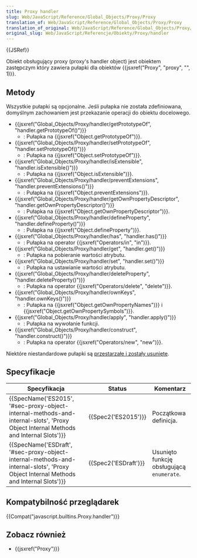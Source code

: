 ```yaml
---
title: Proxy handler
slug: Web/JavaScript/Reference/Global_Objects/Proxy/Proxy
translation_of: Web/JavaScript/Reference/Global_Objects/Proxy/Proxy
translation_of_original: Web/JavaScript/Reference/Global_Objects/Proxy/handler
original_slug: Web/JavaScript/Referencje/Obiekty/Proxy/handler
---
```

{{JSRef}}

Obiekt obsługujący proxy (proxy's handler object) jest obiektem zastępczym który zawiera pułapki dla obiektów {{jsxref("Proxy", "proxy", "", 1)}}.

## Metody

Wszystkie pułapki są opcjonalne. Jeśli pułapka nie została zdefiniowana, domyślnym zachowaniem jest przekazanie operacji do obiektu docelowego.

- {{jsxref("Global_Objects/Proxy/handler/getPrototypeOf", "handler.getPrototypeOf()")}}
  - : Pułapka na {{jsxref("Object.getPrototypeOf")}}.
- {{jsxref("Global_Objects/Proxy/handler/setPrototypeOf", "handler.setPrototypeOf()")}}
  - : Pułapka na {{jsxref("Object.setPrototypeOf")}}.
- {{jsxref("Global_Objects/Proxy/handler/isExtensible", "handler.isExtensible()")}}
  - : Pułapka na {{jsxref("Object.isExtensible")}}.
- {{jsxref("Global_Objects/Proxy/handler/preventExtensions", "handler.preventExtensions()")}}
  - : Pułapka na {{jsxref("Object.preventExtensions")}}.
- {{jsxref("Global_Objects/Proxy/handler/getOwnPropertyDescriptor", "handler.getOwnPropertyDescriptor()")}}
  - : Pułapka na {{jsxref("Object.getOwnPropertyDescriptor")}}.
- {{jsxref("Global_Objects/Proxy/handler/defineProperty", "handler.defineProperty()")}}
  - : Pułapka na {{jsxref("Object.defineProperty")}}.
- {{jsxref("Global_Objects/Proxy/handler/has", "handler.has()")}}
  - : Pułapka na operator {{jsxref("Operators/in", "in")}}.
- {{jsxref("Global_Objects/Proxy/handler/get", "handler.get()")}}
  - : Pułapka na pobieranie wartości atrybutu.
- {{jsxref("Global_Objects/Proxy/handler/set", "handler.set()")}}
  - : Pułapka na ustawianie wartości atrybutu.
- {{jsxref("Global_Objects/Proxy/handler/deleteProperty", "handler.deleteProperty()")}}
  - : Pułapka na operator {{jsxref("Operators/delete", "delete")}}.
- {{jsxref("Global_Objects/Proxy/handler/ownKeys", "handler.ownKeys()")}}
  - : Pułapka na {{jsxref("Object.getOwnPropertyNames")}} i {{jsxref("Object.getOwnPropertySymbols")}}.
- {{jsxref("Global_Objects/Proxy/handler/apply", "handler.apply()")}}
  - : Pułapka na wywołanie funkcji.
- {{jsxref("Global_Objects/Proxy/handler/construct", "handler.construct()")}}
  - : Pułapka na operator {{jsxref("Operators/new", "new")}}.

Niektóre niestandardowe pułapki są [przestarzałe i zostały usunięte](/pl/docs/Web/JavaScript/Reference/Deprecated_and_obsolete_features#Proxy).

## Specyfikacje

| Specyfikacja                                                                                                                                                                     | Status                       | Komentarz                                 |
| -------------------------------------------------------------------------------------------------------------------------------------------------------------------------------- | ---------------------------- | ----------------------------------------- |
| {{SpecName('ES2015', '#sec-proxy-object-internal-methods-and-internal-slots', 'Proxy Object Internal Methods and Internal Slots')}} | {{Spec2('ES2015')}}     | Początkowa definicja.                     |
| {{SpecName('ESDraft', '#sec-proxy-object-internal-methods-and-internal-slots', 'Proxy Object Internal Methods and Internal Slots')}} | {{Spec2('ESDraft')}} | Usunięto funkcję obsługującą `enumerate`. |

## Kompatybilność przeglądarek

{{Compat("javascript.builtins.Proxy.handler")}}

## Zobacz również

- {{jsxref("Proxy")}}
